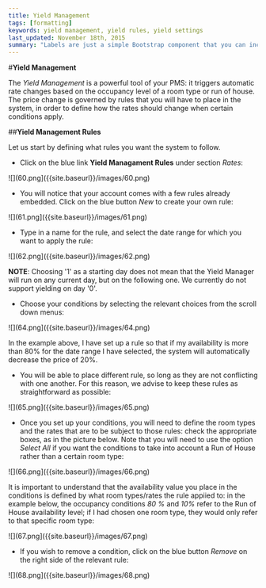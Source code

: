 ```yaml
---
title: Yield Management
tags: [formatting]
keywords: yield management, yield rules, yield settings
last_updated: November 18th, 2015
summary: "Labels are just a simple Bootstrap component that you can include in your pages as needed. They represent one of many Bootstrap options you can include in your theme."
---  
```


#**Yield Management**  

The _Yield Management_ is a powerful tool of your PMS: it triggers automatic rate changes based on the occupancy level of a room type or run of house. The price change is governed by rules that you will have to place in the system, in order to define how the rates should change when certain conditions apply.  

##**Yield Management Rules**  

Let us start by defining what rules you want the system to follow.  

  - Click on the blue link **Yield Managament Rules** under section _Rates_:  
  
  ![](60.png]({{site.baseurl}}/images/60.png)  
  
  - You will notice that your account comes with a few rules already embedded. Click on the blue button _New_ to create your own rule:  
  
  ![](61.png]({{site.baseurl}}/images/61.png)  
  
  - Type in a name for the rule, and select the date range for which you want to apply the rule:  
  
  ![](62.png]({{site.baseurl}}/images/62.png)  
  
  **NOTE**: Choosing '1' as a starting day does not mean that the Yield Manager will run on any current day, but on the following one. We currently do not support yielding on day '0'.
  
  - Choose your conditions by selecting the relevant choices from the scroll down menus:  
  
  ![](64.png]({{site.baseurl}}/images/64.png)  
  
  In the example above, I have set up a rule so that if my availability is more than 80% for the date range I have selected, the system will automatically decrease the price of 20%.  
  
  - You will be able to place different rule, so long as they are not conflicting with one another. For this reason, we advise to keep these rules as straightforward as possible:  
  
  ![](65.png]({{site.baseurl}}/images/65.png)  
  
  - Once you set up your conditions, you will need to define the room types and the rates that are to be subject to those rules: check the appropriate boxes, as in the picture below. Note that you will need to use the option _Select All_ if you want the conditions to take into account a Run of House rather than a certain room type:  
  
  ![](66.png]({{site.baseurl}}/images/66.png)  
  
  It is important to understand that the availability value you place in the conditions is defined by what room types/rates the rule appiied to: in the example below, the occupancy conditions _80 %_ and _10%_ refer to the Run of House availability level; if I had chosen one room type, they would only refer to that specific room type:  
  
  ![](67.png]({{site.baseurl}}/images/67.png)

 - If you wish to remove a condition, click on the blue button _Remove_ on the right side of the relevant rule:  
 
 ![](68.png]({{site.baseurl}}/images/68.png)








